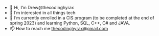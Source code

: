 - 👋 Hi, I’m Drew@thecodinghyrax
- 👀 I’m interested in all things tech
- 🌱 I’m currently enrolled in a CIS program (to be completed at the end of spring 2023) and learning Python, SQL, C++, C# and JAVA. 
- 📫 How to reach me thecodinghyrax@gmail.com

<!---
thecodinghyrax/thecodinghyrax is a ✨ special ✨ repository because its `README.md` (this file) appears on your GitHub profile.
You can click the Preview link to take a look at your changes.
--->
